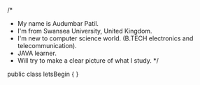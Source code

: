 /*
* My name is Audumbar Patil.
* I'm from Swansea University, United Kingdom.
* I'm new to computer science world. (B.TECH electronics and telecommunication).
* JAVA learner.
* Will try to make a clear picture of what I study.
*/

public class letsBegin
{
}

